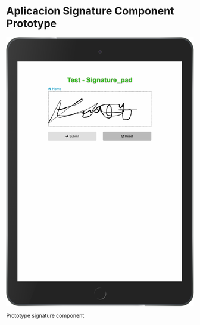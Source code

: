 # Aplicacion Signature Component Prototype
<p align="center">
	<p align="center">
  		<img style="max-with:40%" src="https://github.com/lfernandortiz/SingComponent/blob/master/WebContent/assets/SignatureComponent.png">	
	</p>
</p>

Prototype signature component

